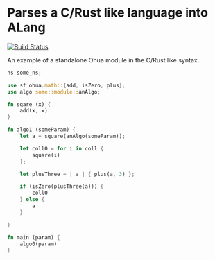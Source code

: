 # Parses a C/Rust like language into ALang

[![Build Status](https://travis-ci.org/ohua-dev/alang-clike-parser.svg?branch=master)](https://travis-ci.org/ohua-dev/alang-clike-parser)

An example of a standalone Ohua module in the C/Rust like syntax.

```rs
ns some_ns;

use sf ohua.math::{add, isZero, plus};
use algo some::module::anAlgo;

fn sqare (x) {
    add(x, x)
}

fn algo1 (someParam) {
    let a = square(anAlgo(someParam));

    let coll0 = for i in coll {
        square(i)
    };

    let plusThree = | a | { plus(a, 3) };

    if (isZero(plusThree(a))) {
        coll0
    } else {
        a
    }

}

fn main (param) {
    algo0(param)
}
```

